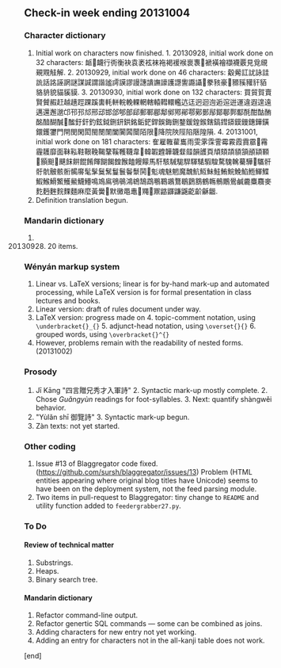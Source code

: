 ## Check-in week ending 20131004

### Character dictionary

  1. Initial work on characters now finished.
    1. 20130928, initial work done on 32 characters: 衇𧖴衊行衖衡袂袁袤袨袜袘褐褑䙈褱褢𧜀褫𧝒襘襭襪覈見覓覛覡覭觟解.
    2. 20130929, initial work done on 46 characters: 觳觷訌訧詠詿詤話詺誣誷謎謀諴謂諧謐謣謨謬謾譓䜋譕譹護譿讆讔讘𧮯豢豥豪𧱓豲豯䝔豻貊貉貈貌貓貕貘.
    3. 20130930, initial work done on 132 characters: 買貿賀賣賢贙赮赶越趪踁踝蹊軎軞軿輐輓輠輞轄轅轊轘轞迒迋迥迴迿逅逭逬運違遐遑遠邁還邂邈邙邗邘邟邢䢵邯郃郇郋郈郵鄆郿鄅鄇鄍鄖鄠鄚鄤鄬鄮鄳鄸酅酕酣酤酭酩䤃醐醎𨡭䤉釪釬釣鉉鉞鉶鈃鉷銘銗鋩銲鋘鋂鉶鍪鍰鍠鍭鎋鎬鏏䥈鏌鏝鏸鏵鐄鐶鑊䥸門閈閔閑閎閩閿闈闔闠䦱闤陌限𨹁降院陜陘陷陿隍隕.
    4. 20131001, initial work done on 181 characters: 隺雇雗雚巂雨雯雺霂霅霉霚霞霣霢𩆊霿霾䨼靡面靺鞃鞋鞎鞔鞨鞪鞵韄韈韋𩎟韓䪗韙韡韤韰䪥韻頀頁頏頦頡䫉頷顄顈顐𩔞顥䫻𩘚䬝䬴餠餛餚餫餬餲餭餱饁饅饛馬馯駭駴駹駻䮝騞騢騜騖騩䮧驀驊𩦺驨骭骬骯骳骸䯒𩩲䯢髦髳鬕鬗鬘鬟鬠䰒鬨𩰓鬽魂魅魍魔魗魧魱鮇鮭鮪鯇鮸䱤䱭鯶鰈鰕鯸䱻鰵鱯鱟鱴䲛鳴鳼鳸鴞䳇鴻鴾鵠鵡䳟鶤鶘鶩鶡鶢鶷鶴鶾鶻鷳鷽鹹麊麋麛麥麧麪麰䴷䴹麵麻麼黃黌𪎭默黴黽鼃𪓬鼆𪓹鼏䶅鼲鼸鼷齕齘龢龤.
  1. Definition translation begun.

### Mandarin dictionary

  1. 20130928. 20 items.

### Wényán markup system

  1. Linear vs. LaTeX versions; linear is for by-hand mark-up and automated processing, while LaTeX version is for formal presentation in class lectures and books.
  2. Linear version: draft of rules document under way. 
  3. LaTeX version: progress made on 
    4. topic-comment notation, using `\underbracket{}_{}`
    5. adjunct-head notation, using `\overset{}{}`
    6. grouped words, using `\overbracket{}^{}`
  4. However, problems remain with the readability of nested forms. (20131002)

### Prosody

  1. Jī Kāng "四言贈兄秀才入軍詩"
    2. Syntactic mark-up mostly complete.
    2. Chose *Guǎngyùn* readings for foot-syllables.
    3. Next: quantify shàngwěi behavior.
  2. "Yùlǎn shī 御覽詩"
    3. Syntactic mark-up begun.
  3. Zàn texts: not yet started.

### Other coding

  1. Issue #13 of Blaggregator code fixed. (https://github.com/sursh/blaggregator/issues/13) Problem (HTML entities appearing where original blog titles have Unicode) seems to have been on the deployment system, not the feed parsing module.
  2. Two items in pull-request to Blaggregator: tiny change to `README` and utility function added to `feedergrabber27.py`.

### To Do

#### Review of technical matter

  1. Substrings.
  1. Heaps.
  1. Binary search tree.

#### Mandarin dictionary

  1. Refactor command-line output.
  1. Refactor genertic SQL commands — some can be combined as joins.
  1. Adding characters for new entry not yet working.
  2. Adding an entry for characters not in the all-kanji table does not work.

[end]
